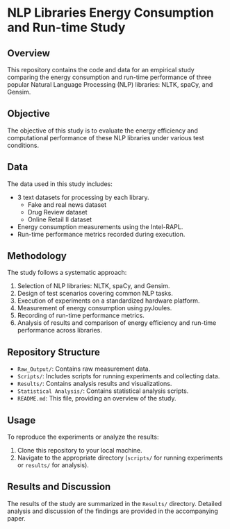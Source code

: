 # NLP Libraries Energy Consumption and Run-time Study

## Overview
This repository contains the code and data for an empirical study comparing the energy consumption and run-time performance of three popular Natural Language Processing (NLP) libraries: NLTK, spaCy, and Gensim.

## Objective
The objective of this study is to evaluate the energy efficiency and computational performance of these NLP libraries under various test conditions.

## Data
The data used in this study includes:

- 3 text datasets for processing by each library.
    - Fake and real news dataset
    - Drug Review dataset
    - Online Retail II dataset
- Energy consumption measurements using the Intel-RAPL.
- Run-time performance metrics recorded during execution.

## Methodology
The study follows a systematic approach:

1. Selection of NLP libraries: NLTK, spaCy, and Gensim.
2. Design of test scenarios covering common NLP tasks.
3. Execution of experiments on a standardized hardware platform.
4. Measurement of energy consumption using pyJoules.
5. Recording of run-time performance metrics.
6. Analysis of results and comparison of energy efficiency and run-time performance across libraries.

## Repository Structure
- `Raw_Output/`: Contains raw measurement data.
- `Scripts/`: Includes scripts for running experiments and collecting data.
- `Results/`: Contains analysis results and visualizations.
- `Statistical Analysis/`: Contains statistical analysis scripts.
- `README.md`: This file, providing an overview of the study.

## Usage
To reproduce the experiments or analyze the results:
1. Clone this repository to your local machine.
2. Navigate to the appropriate directory (`scripts/` for running experiments or `results/` for analysis).


## Results and Discussion
The results of the study are summarized in the `Results/` directory. Detailed analysis and discussion of the findings are provided in the accompanying paper.




